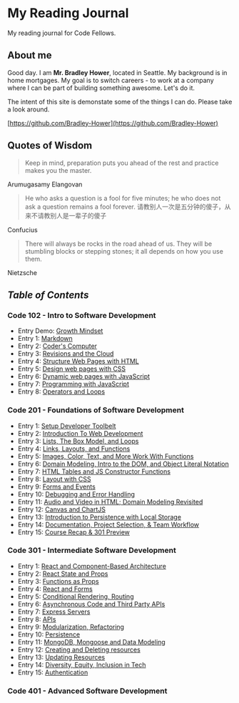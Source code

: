 # My Reading Journal
My reading journal for Code Fellows.
## About me
Good day. I am **Mr. Bradley Hower**, located in Seattle. My background is in home mortgages. My goal is to switch careers - to work at a company where I can be part of building something awesome. Let's do it.

The intent of this site is demonstate some of the things I can do. Please take a look around.

[https://github.com/Bradley-Hower](https://github.com/Bradley-Hower)

## Quotes of Wisdom

>Keep in mind, preparation puts you ahead of the rest and practice makes you the master. 

Arumugasamy Elangovan

>He who asks a question is a fool for five minutes; he who does not ask a question remains a fool forever. 请教别人一次是五分钟的傻子，从来不请教别人是一辈子的傻子

Confucius

>There will always be rocks in the road ahead of us. They will be stumbling blocks or stepping stones; it all depends on how you use them.

Nietzsche

## *Table of Contents*
### Code 102 - Intro to Software Development

- Entry Demo: [Growth Mindset](https://bradley-hower.github.io/reading-notes/course-102/demo)
- Entry 1: [Markdown](https://bradley-hower.github.io/reading-notes/course-102/class-01)
- Entry 2: [Coder's Computer](https://bradley-hower.github.io/reading-notes/course-102/class-02)
- Entry 3: [Revisions and the Cloud](https://bradley-hower.github.io/reading-notes/course-102/class-03)
- Entry 4: [Structure Web Pages with HTML](https://bradley-hower.github.io/reading-notes/course-102/class-04)
- Entry 5: [Design web pages with CSS](https://bradley-hower.github.io/reading-notes/course-102/class-05)
- Entry 6: [Dynamic web pages with JavaScript](https://bradley-hower.github.io/reading-notes/course-102/class-06)
- Entry 7: [Programming with JavaScript](https://bradley-hower.github.io/reading-notes/course-102/class-07)
- Entry 8: [Operators and Loops](https://bradley-hower.github.io/reading-notes/course-102/class-08)

### Code 201 - Foundations of Software Development
- Entry 1: [Setup Developer Toolbelt](https://bradley-hower.github.io/reading-notes/course-201/class-01)
- Entry 2: [Introduction To Web Development](https://bradley-hower.github.io/reading-notes/course-201/class-02)
- Entry 3: [Lists, The Box Model, and Loops](https://bradley-hower.github.io/reading-notes/course-201/class-03)
- Entry 4: [Links, Layouts, and Functions](https://bradley-hower.github.io/reading-notes/course-201/class-04)
- Entry 5: [Images, Color, Text, and More Work With Functions](https://bradley-hower.github.io/reading-notes/course-201/class-05)
- Entry 6: [Domain Modeling, Intro to the DOM, and Object Literal Notation](https://bradley-hower.github.io/reading-notes/course-201/class-06)
- Entry 7: [HTML Tables and JS Constructor Functions](https://bradley-hower.github.io/reading-notes/course-201/class-07)
- Entry 8: [Layout with CSS](https://bradley-hower.github.io/reading-notes/course-201/class-08)
- Entry 9: [Forms and Events](https://bradley-hower.github.io/reading-notes/course-201/class-09)
- Entry 10: [Debugging and Error Handling](https://bradley-hower.github.io/reading-notes/course-201/class-10)
- Entry 11: [Audio and Video in HTML; Domain Modeling Revisited](https://bradley-hower.github.io/reading-notes/course-201/class-11)
- Entry 12: [Canvas and ChartJS](https://bradley-hower.github.io/reading-notes/course-201/class-12)
- Entry 13: [Introduction to Persistence with Local Storage](https://bradley-hower.github.io/reading-notes/course-201/class-13)
- Entry 14: [Documentation, Project Selection, & Team Workflow](https://bradley-hower.github.io/reading-notes/course-201/class-14)
- Entry 15: [Course Recap & 301 Preview](https://bradley-hower.github.io/reading-notes/course-201/class-15)


### Code 301 - Intermediate Software Development
- Entry 1: [React and Component-Based Architecture](https://bradley-hower.github.io/reading-notes/course-301/class-01)
- Entry 2: [React State and Props](https://bradley-hower.github.io/reading-notes/course-301/class-02)
- Entry 3: [Functions as Props](https://bradley-hower.github.io/reading-notes/course-301/class-03)
- Entry 4: [React and Forms](https://bradley-hower.github.io/reading-notes/course-301/class-04)
- Entry 5: [Conditional Rendering, Routing](https://bradley-hower.github.io/reading-notes/course-301/class-05)
- Entry 6: [Asynchronous Code and Third Party APIs](https://bradley-hower.github.io/reading-notes/course-301/class-06)
- Entry 7: [Express Servers](https://bradley-hower.github.io/reading-notes/course-301/class-07)
- Entry 8: [APIs](https://bradley-hower.github.io/reading-notes/course-301/class-08)
- Entry 9: [Modularization, Refactoring](https://bradley-hower.github.io/reading-notes/course-301/class-09)
- Entry 10: [Persistence](https://bradley-hower.github.io/reading-notes/course-301/class-10)
- Entry 11: [MongoDB, Mongoose and Data Modeling](https://bradley-hower.github.io/reading-notes/course-301/class-11)
- Entry 12: [Creating and Deleting resources](https://bradley-hower.github.io/reading-notes/course-301/class-12)
- Entry 13: [Updating Resources](https://bradley-hower.github.io/reading-notes/course-301/class-13)
- Entry 14: [Diversity, Equity, Inclusion in Tech](https://bradley-hower.github.io/reading-notes/course-301/class-14)
- Entry 15: [Authentication](https://bradley-hower.github.io/reading-notes/course-301/class-15)

### Code 401 - Advanced Software Development
